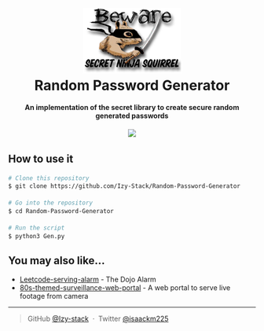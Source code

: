 
<h1 align="center">
  <br>
  <img src="simple-logo.png" alt="simple-logo" width="200">
  <br>
  Random Password Generator
  <br>
</h1>

<h4 align="center"> An implementation of the secret library to create secure random generated passwords</h4>

<p align="center">
  <a href="https://paypal.me/izy225?country">
    <img src="https://img.shields.io/badge/$-donate-ff69b4.svg?maxAge=2592000&amp;style=flat">
  </a>
</p>

## How to use it

```bash
# Clone this repository
$ git clone https://github.com/Izy-Stack/Random-Password-Generator

# Go into the repository
$ cd Random-Password-Generator

# Run the script
$ python3 Gen.py
```


## You may also like...

- [Leetcode-serving-alarm](https://github.com/Izy-stack/LT-serving-alarm) - The Dojo Alarm
- [80s-themed-surveillance-web-portal](https://github.com/Izy-stack/80s-themed-surveillance-portal) - A web portal to serve live footage from camera


---

> GitHub [@Izy-stack](https://github.com/Izy-stack) &nbsp;&middot;&nbsp;
> Twitter [@isaackm225](https://twitter.com/isaackm225)


